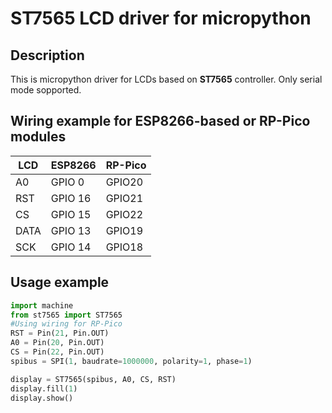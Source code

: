 ST7565 LCD driver for micropython
=================================

Description
-----------
This is micropython driver for LCDs based on **ST7565** controller.
Only serial mode sopported.

Wiring example for ESP8266-based or RP-Pico modules
----------------------------------------

|LCD | ESP8266|RP-Pico |
|----|--------|--------|
|A0  | GPIO 0 | GPIO20 |
|RST | GPIO 16| GPIO21 |
|CS  | GPIO 15| GPIO22 |
|DATA| GPIO 13| GPIO19 |
|SCK | GPIO 14| GPIO18 |

Usage example
-------------
```python
import machine
from st7565 import ST7565
#Using wiring for RP-Pico
RST = Pin(21, Pin.OUT)
A0 = Pin(20, Pin.OUT)
CS = Pin(22, Pin.OUT)
spibus = SPI(1, baudrate=1000000, polarity=1, phase=1)

display = ST7565(spibus, A0, CS, RST)
display.fill(1)
display.show()
```
